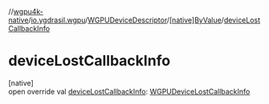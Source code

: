 //[wgpu4k-native](../../../../index.md)/[io.ygdrasil.wgpu](../../index.md)/[WGPUDeviceDescriptor](../index.md)/[[native]ByValue](index.md)/[deviceLostCallbackInfo](device-lost-callback-info.md)

# deviceLostCallbackInfo

[native]\
open override val [deviceLostCallbackInfo](device-lost-callback-info.md): [WGPUDeviceLostCallbackInfo](../../-w-g-p-u-device-lost-callback-info/index.md)